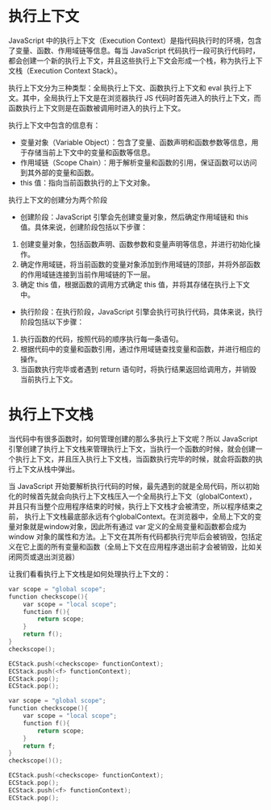 # 执行上下文
JavaScript 中的执行上下文（Execution Context）是指代码执行时的环境，包含了变量、函数、作用域链等信息。每当 JavaScript 代码执行一段可执行代码时，都会创建一个新的执行上下文，并且这些执行上下文会形成一个栈，称为执行上下文栈（Execution Context Stack）。  

执行上下文分为三种类型：全局执行上下文、函数执行上下文和 eval 执行上下文。其中，全局执行上下文是在浏览器执行 JS 代码时首先进入的执行上下文，而函数执行上下文则是在函数被调用时进入的执行上下文。  

执行上下文中包含的信息有：  
* 变量对象（Variable Object）：包含了变量、函数声明和函数参数等信息，用于存储当前上下文中的变量和函数等信息。  
* 作用域链（Scope Chain）：用于解析变量和函数的引用，保证函数可以访问到其外部的变量和函数。  
* this 值：指向当前函数执行的上下文对象。  

执行上下文的创建分为两个阶段  
* 创建阶段：JavaScript 引擎会先创建变量对象，然后确定作用域链和 this 值。具体来说，创建阶段包括以下步骤：  
1. 创建变量对象，包括函数声明、函数参数和变量声明等信息，并进行初始化操作。  
2. 确定作用域链，将当前函数的变量对象添加到作用域链的顶部，并将外部函数的作用域链连接到当前作用域链的下一层。  
3. 确定 this 值，根据函数的调用方式确定 this 值，并将其存储在执行上下文中。  

* 执行阶段：在执行阶段，JavaScript 引擎会执行可执行代码，具体来说，执行阶段包括以下步骤：  
1. 执行函数的代码，按照代码的顺序执行每一条语句。
2. 根据代码中的变量和函数引用，通过作用域链查找变量和函数，并进行相应的操作。
3. 当函数执行完毕或者遇到 return 语句时，将执行结果返回给调用方，并销毁当前执行上下文。
# 执行上下文栈
当代码中有很多函数时，如何管理创建的那么多执行上下文呢？所以 JavaScript 引擎创建了执行上下文栈来管理执行上下文，当执行一个函数的时候，就会创建一个执行上下文，并且压入执行上下文栈，当函数执行完毕的时候，就会将函数的执行上下文从栈中弹出。  

当 JavaScript 开始要解析执行代码的时候，最先遇到的就是全局代码，所以初始化的时候首先就会向执行上下文栈压入一个全局执行上下文（globalContext），并且只有当整个应用程序结束的时候，执行上下文栈才会被清空，所以程序结束之前， 执行上下文栈最底部永远有个globalContext。在浏览器中，全局上下文的变量对象就是window对象，因此所有通过 var 定义的全局变量和函数都会成为 window 对象的属性和方法。上下文在其所有代码都执行完毕后会被销毁，包括定义在它上面的所有变量和函数（全局上下文在应用程序退出前才会被销毁，比如关闭网页或退出浏览器）  

让我们看看执行上下文栈是如何处理执行上下文的：  
```c
var scope = "global scope";
function checkscope(){
    var scope = "local scope";
    function f(){
        return scope;
    }
    return f();
}
checkscope();
```
```c
ECStack.push(<checkscope> functionContext);
ECStack.push(<f> functionContext);
ECStack.pop();
ECStack.pop();
```
```c
var scope = "global scope";
function checkscope(){
    var scope = "local scope";
    function f(){
        return scope;
    }
    return f;
}
checkscope()();
```
```c
ECStack.push(<checkscope> functionContext);
ECStack.pop();
ECStack.push(<f> functionContext);
ECStack.pop();
```